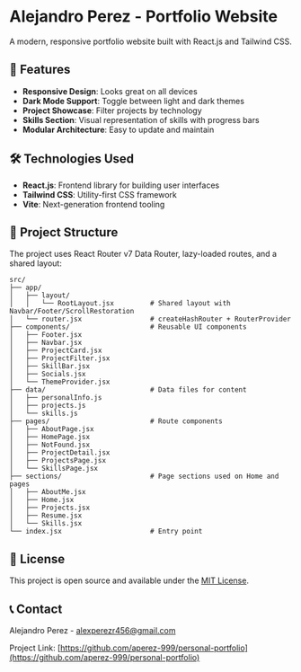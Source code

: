 # Alejandro Perez - Portfolio Website

A modern, responsive portfolio website built with React.js and Tailwind CSS.

## 🚀 Features

- **Responsive Design**: Looks great on all devices
- **Dark Mode Support**: Toggle between light and dark themes
- **Project Showcase**: Filter projects by technology
- **Skills Section**: Visual representation of skills with progress bars
- **Modular Architecture**: Easy to update and maintain

## 🛠️ Technologies Used

- **React.js**: Frontend library for building user interfaces
- **Tailwind CSS**: Utility-first CSS framework
- **Vite**: Next-generation frontend tooling

## 📂 Project Structure

The project uses React Router v7 Data Router, lazy-loaded routes, and a shared layout:

```
src/
├── app/
│   ├── layout/
│   │   └── RootLayout.jsx         # Shared layout with Navbar/Footer/ScrollRestoration
│   └── router.jsx                 # createHashRouter + RouterProvider
├── components/                    # Reusable UI components
│   ├── Footer.jsx
│   ├── Navbar.jsx
│   ├── ProjectCard.jsx
│   ├── ProjectFilter.jsx
│   ├── SkillBar.jsx
│   ├── Socials.jsx
│   └── ThemeProvider.jsx
├── data/                          # Data files for content
│   ├── personalInfo.js
│   ├── projects.js
│   └── skills.js
├── pages/                         # Route components
│   ├── AboutPage.jsx
│   ├── HomePage.jsx
│   ├── NotFound.jsx
│   ├── ProjectDetail.jsx
│   ├── ProjectsPage.jsx
│   └── SkillsPage.jsx
├── sections/                      # Page sections used on Home and pages
│   ├── AboutMe.jsx
│   ├── Home.jsx
│   ├── Projects.jsx
│   ├── Resume.jsx
│   └── Skills.jsx
└── index.jsx                      # Entry point
```


## 📝 License

This project is open source and available under the [MIT License](LICENSE).

## 📞 Contact

Alejandro Perez - [alexperezr456@gmail.com](mailto:alexperezr456@gmail.com)

Project Link: [https://github.com/aperez-999/personal-portfolio](https://github.com/aperez-999/personal-portfolio)
